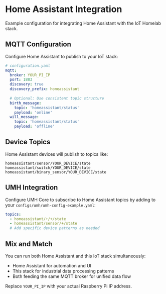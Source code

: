 # Home Assistant Integration

Example configuration for integrating Home Assistant with the IoT Homelab stack.

## MQTT Configuration

Configure Home Assistant to publish to your IoT stack:

```yaml
# configuration.yaml
mqtt:
  broker: YOUR_PI_IP
  port: 1883
  discovery: true
  discovery_prefix: homeassistant
  
  # Optional: Use consistent topic structure
  birth_message:
    topic: 'homeassistant/status'
    payload: 'online'
  will_message:
    topic: 'homeassistant/status'  
    payload: 'offline'
```

## Device Topics

Home Assistant devices will publish to topics like:
```
homeassistant/sensor/YOUR_DEVICE/state
homeassistant/switch/YOUR_DEVICE/state
homeassistant/binary_sensor/YOUR_DEVICE/state
```

## UMH Integration

Configure UMH Core to subscribe to Home Assistant topics by adding to your `configs/umh/umh-config-example.yaml`:

```yaml
topics:
  - homeassistant/+/+/state
  - homeassistant/sensor/+/state
  # Add specific device patterns as needed
```

## Mix and Match

You can run both Home Assistant and this IoT stack simultaneously:
- Home Assistant for automation and UI
- This stack for industrial data processing patterns
- Both feeding the same MQTT broker for unified data flow

Replace `YOUR_PI_IP` with your actual Raspberry Pi IP address.